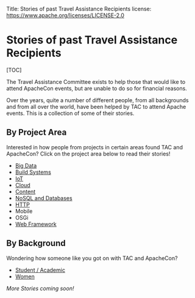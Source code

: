 Title:     Stories of past Travel Assistance Recipients
license: https://www.apache.org/licenses/LICENSE-2.0

# Stories of past Travel Assistance Recipients #

[TOC]

The Travel Assistance Committee exists to help those that would like to
attend ApacheCon events, but are unable to do so for financial reasons.

Over the years, quite a number of different people, from all backgrounds
and from all over the world, have been helped by TAC to attend Apache 
events. This is a collection of some of their stories.

## By Project Area ##
<!-- Sync this broadly with https://projects.apache.org/projects.html?category -->
Interested in how people from projects in certain areas found TAC and
ApacheCon? Click on the project area below to read their stories!

 * [Big Data](big_data.html)
 * [Build Systems](build_systems.html)
 * [IoT](iot.html)
 * [Cloud](cloud.html)
 * [Content](content.html)
 * [NoSQL and Databases](nosql_databases.html)
 * [HTTP](http.html)
 * Mobile
 * OSGi
 * [Web Framework](web_framework.html)

## By Background ##
Wondering how someone like you got on with TAC and ApacheCon?

 * [Student / Academic](students.html)
 * [Women](women.html)

*More Stories coming soon!*
